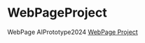# WebPageProject
WebPage AIPrototype2024
[WebPage Project](https://puttipongyy.github.io/WebPageProject/)
